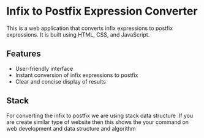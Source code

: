 # Infix to Postfix Expression Converter

This is a web application that converts infix expressions to postfix expressions. It is built using HTML, CSS, and JavaScript.

## Features

- User-friendly interface
- Instant conversion of infix expressions to postfix
- Clear and concise display of results

## Stack
For converting the infix to postfix we are using stack data structure .If you 
are create similar type of website then this shows the your command on web development and data structure and algorithm